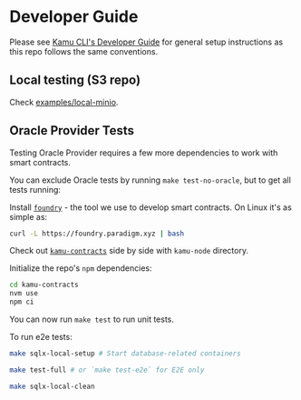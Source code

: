 # Developer Guide <!-- omit in toc -->

Please see [Kamu CLI's Developer Guide](https://github.com/kamu-data/kamu-cli/blob/master/DEVELOPER.md) for general setup instructions as this repo follows the same conventions.

## Local testing (S3 repo)

Check [examples/local-minio](examples/local-minio/README.md).

## Oracle Provider Tests
Testing Oracle Provider requires a few more dependencies to work with smart contracts.

You can exclude Oracle tests by running `make test-no-oracle`, but to get all tests running:

Install [`foundry`](https://book.getfoundry.sh/getting-started/installation) - the tool we use to develop smart contracts. On Linux it's as simple as:
```sh
curl -L https://foundry.paradigm.xyz | bash
```

Check out [`kamu-contracts`](https://github.com/kamu-data/kamu-contracts) side by side with `kamu-node` directory.

Initialize the repo's `npm` dependencies:
```sh
cd kamu-contracts
nvm use
npm ci
```

You can now run `make test` to run unit tests.

To run e2e tests:
```sh
make sqlx-local-setup # Start database-related containers 

make test-full # or `make test-e2e` for E2E only

make sqlx-local-clean
```